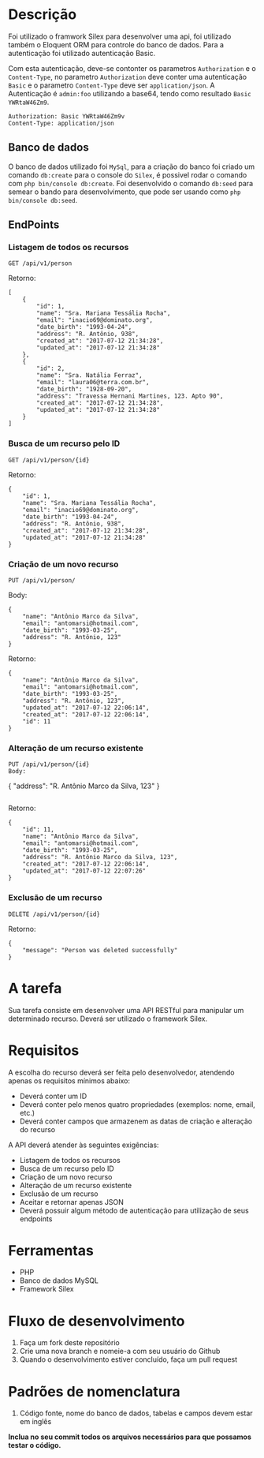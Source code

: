 # Descrição
Foi utilizado o framwork Silex para desenvolver uma api, foi utilizado também o Eloquent ORM para controle do banco de dados.
Para a autenticação foi utilizado autenticação Basic.<br>

Com esta autenticação, deve-se contonter os parametros `Authorization` e o `Content-Type`, no parametro `Authorization` deve conter uma autenticação `Basic` e o parametro `Content-Type` deve ser `application/json`.
A Autenticação é `admin:foo` utilizando a base64, tendo como resultado `Basic YWRtaW46Zm9`.
```
Authorization: Basic YWRtaW46Zm9v
Content-Type: application/json
```
## Banco de dados
O banco de dados utilizado foi `MySql`, para a criação do banco foi criado um comando `db:create` para o console do `Silex`, é possivel rodar o comando com `php bin/console db:create`.
Foi desenvolvido o comando `db:seed` para semear o bando para desenvolvimento, que pode ser usando como `php bin/console db:seed`.

## EndPoints

### Listagem de todos os recursos
```
GET /api/v1/person
```
Retorno:
```
[
    {
        "id": 1,
        "name": "Sra. Mariana Tessália Rocha",
        "email": "inacio69@dominato.org",
        "date_birth": "1993-04-24",
        "address": "R. Antônio, 938",
        "created_at": "2017-07-12 21:34:28",
        "updated_at": "2017-07-12 21:34:28"
    },
    {
        "id": 2,
        "name": "Sra. Natália Ferraz",
        "email": "laura06@terra.com.br",
        "date_birth": "1928-09-20",
        "address": "Travessa Hernani Martines, 123. Apto 90",
        "created_at": "2017-07-12 21:34:28",
        "updated_at": "2017-07-12 21:34:28"
    }
]
```
### Busca de um recurso pelo ID
```
GET /api/v1/person/{id}
```
Retorno:
```
{
    "id": 1,
    "name": "Sra. Mariana Tessália Rocha",
    "email": "inacio69@dominato.org",
    "date_birth": "1993-04-24",
    "address": "R. Antônio, 938",
    "created_at": "2017-07-12 21:34:28",
    "updated_at": "2017-07-12 21:34:28"
}
```
### Criação de um novo recurso
```
PUT /api/v1/person/
```
Body:
```
{
    "name": "Antônio Marco da Silva",
    "email": "antomarsi@hotmail.com",
    "date_birth": "1993-03-25",
    "address": "R. Antônio, 123"
}
```
Retorno:
```
{
    "name": "Antônio Marco da Silva",
    "email": "antomarsi@hotmail.com",
    "date_birth": "1993-03-25",
    "address": "R. Antônio, 123",
    "updated_at": "2017-07-12 22:06:14",
    "created_at": "2017-07-12 22:06:14",
    "id": 11
}
```
### Alteração de um recurso existente
```
PUT /api/v1/person/{id}
Body:
```
{
    "address": "R. Antônio Marco da Silva, 123"
}
```

```
Retorno:
```
{
    "id": 11,
    "name": "Antônio Marco da Silva",
    "email": "antomarsi@hotmail.com",
    "date_birth": "1993-03-25",
    "address": "R. Antônio Marco da Silva, 123",
    "created_at": "2017-07-12 22:06:14",
    "updated_at": "2017-07-12 22:07:26"
}
```
### Exclusão de um recurso
```
DELETE /api/v1/person/{id}
```
Retorno:
```
{
    "message": "Person was deleted successfully"
}
```

# A tarefa
Sua tarefa consiste em desenvolver uma API RESTful para manipular um determinado recurso. Deverá ser utilizado o framework Silex.

# Requisitos
A escolha do recurso deverá ser feita pelo desenvolvedor, atendendo apenas os requisitos mínimos abaixo:

* Deverá conter um ID
* Deverá conter pelo menos quatro propriedades (exemplos: nome, email, etc.)
* Deverá conter campos que armazenem as datas de criação e alteração do recurso

A API deverá atender às seguintes exigências:

* Listagem de todos os recursos
* Busca de um recurso pelo ID
* Criação de um novo recurso
* Alteração de um recurso existente
* Exclusão de um recurso
* Aceitar e retornar apenas JSON
* Deverá possuir algum método de autenticação para utilização de seus endpoints

# Ferramentas
* PHP
* Banco de dados MySQL
* Framework Silex

# Fluxo de desenvolvimento
1. Faça um fork deste repositório
2. Crie uma nova branch e nomeie-a com seu usuário do Github
3. Quando o desenvolvimento estiver concluído, faça um pull request

# Padrões de nomenclatura
1. Código fonte, nome do banco de dados, tabelas e campos devem estar em inglês

**Inclua no seu commit todos os arquivos necessários para que possamos testar o código.**
